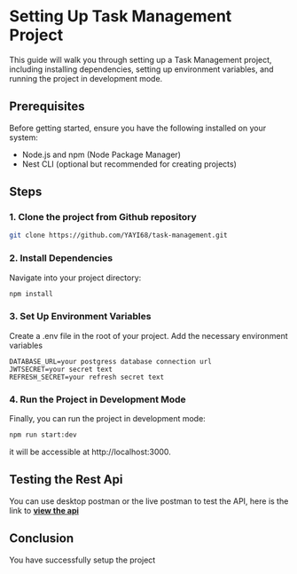 # Setting Up Task Management Project

This guide will walk you through setting up a Task Management project, including installing dependencies, setting up environment variables, and running the project in development mode.

## Prerequisites

Before getting started, ensure you have the following installed on your system:

- Node.js and npm (Node Package Manager)
- Nest CLI (optional but recommended for creating projects)

## Steps

### 1. Clone the project from Github repository

```bash
git clone https://github.com/YAYI68/task-management.git

```
### 2. Install Dependencies
Navigate into your project directory:

```bash
npm install
```

### 3.  Set Up Environment Variables
Create a .env file in the root of your project. Add the necessary environment variables
```
DATABASE_URL=your postgress database connection url
JWTSECRET=your secret text
REFRESH_SECRET=your refresh secret text
```

### 4. Run the Project in Development Mode
Finally, you can run the project in development mode:
```bash
npm run start:dev
```
it will be accessible at http://localhost:3000.

## Testing the Rest Api 
You can use desktop postman or the live postman to test the API,
here is the link to [**view the api**](https://documenter.getpostman.com/view/31453748/2sA3QmEutk)

## Conclusion 
You have successfully setup the project

